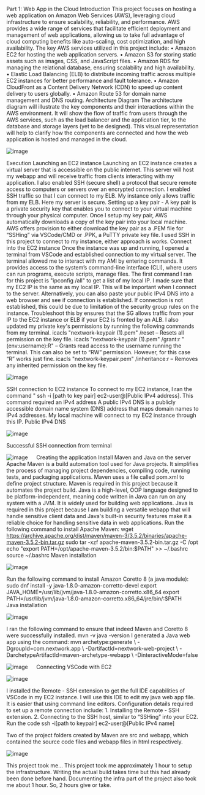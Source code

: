 Part 1: Web App in the Cloud
Introduction
This project focuses on hosting a web application on Amazon Web Services (AWS), leveraging cloud infrastructure to ensure scalability, reliability, and performance. AWS provides a wide range of services that facilitate efficient deployment and management of web applications, allowing us to take full advantage of cloud computing benefits like auto-scaling, cost optimization, and high availability.
The key AWS services utilized in this project include:
•	Amazon EC2 for hosting the web application servers.
•	Amazon S3 for storing static assets such as images, CSS, and JavaScript files.
•	Amazon RDS for managing the relational database, ensuring scalability and high availability.
•	Elastic Load Balancing (ELB) to distribute incoming traffic across multiple EC2 instances for better performance and fault tolerance.
•	Amazon CloudFront as a Content Delivery Network (CDN) to speed up content delivery to users globally.
•	Amazon Route 53 for domain name management and DNS routing.
Architecture Diagram
The architecture diagram will illustrate the key components and their interactions within the AWS environment. It will show the flow of traffic from users through the AWS services, such as the load balancer and the application tier, to the database and storage layers (yet to be designed). This visual representation will help to clarify how the components are connected and how the web application is hosted and managed in the cloud.
 
![image](https://github.com/user-attachments/assets/209bd658-3ef4-4343-b1b1-72234251e388)

Execution
Launching an EC2 instance
Launching an EC2 instance creates a virtual server that is accessible on the public internet. This server will host my webapp and will receive traffic from clients interacting with my application.
I also enabled SSH (secure shell) a protocol that secure remote access to computers or servers over an encrypted connection. I enabled SSH traffic so that I can connect to my ELB. My instance only allows traffic from my ELB. Here my server is secure.
Setting up a key pair - A key pair is a private security key that enables you to connect to your virtual machine through your physical computer. Once I setup my key pair, AWS automatically downloads a copy of the key pair into your local machine. AWS offers provision to either download the key pair as a .PEM file for “SSHing” via VSCode/CMD or .PPK, a PuTTY private key file. I used SSH in this project to connect to my instance, either approach is works.
Connect into the EC2 instance
Once the instance was up and running, I opened a terminal from VSCode and established connection to my virtual server. The terminal allowed me to interact with my AMI by entering commands. It provides access to the system’s command-line interface (CLI), where users can run programs, execute scripts, manage files.
The first command I ran for this project is "ipconfig /all" to get a list of my local IP. I made sure that my EC2 IP is the same as my local IP. This will be important when I connect to the server. Alternatively, you can also paste your public IPv4 DNS into a web browser and see if connection is established. If connection is not established, this could be due to limitation of the security group rules on the instance. Troubleshoot this by ensures that the SG allows traffic from your IP to the EC2 instance or ELB if your EC2 is fronted by an ALB.
I also updated my private key's permissions by running the following commands from my terminal. 
icacls "nextwork-keypair (1).pem" /reset – Resets all permission on the key file.
icacls "nextwork-keypair (1).pem" /grant:r "$($env:username):R" – Grants read access to the username running the terminal. This can also be set to “RW” permission. However, for this case “R” works just fine.
icacls "nextwork-keypair.pem" /inheritance:r – Removes any inherited permission on the key file.

![image](https://github.com/user-attachments/assets/29c8444e-68b8-442d-b44b-1142d69ff18b)

SSH connection to EC2 instance
To connect to my EC2 instance, I ran the command " ssh -i [path to key pair] ec2-user@[Public IPv4 address]. This command required an IPv4 address A public IPv4 DNS is a publicly accessible domain name system (DNS) address that maps domain names to IPv4 addresses. My local machine will connect to my EC2 instance through this IP.
Public IPv4 DNS

![image](https://github.com/user-attachments/assets/9605d5fe-f03c-4357-8b76-d7224f104459)

Successful SSH connection from terminal
 
![image](https://github.com/user-attachments/assets/c0ae6366-5b7a-42ce-a925-1e0aa637db4e)
 
Creating the application
Install Maven and Java on the server
Apache Maven is a build automation tool used for Java projects. It simplifies the process of managing project dependencies, compiling code, running tests, and packaging applications. Maven uses a file called pom.xml to define project structure. Maven is required in this project because it automates the project build. Java is a high-level, OOP language designed to be platform-independent, meaning code written in Java can run on any system with a JVM. It is widely used for building web applications. Java is required in this project because I am building a versatile webapp that will handle sensitive client data and Java's built-in security features make it a reliable choice for handling sensitive data in web applications.
Run the following command to install Apache Maven:
wget https://archive.apache.org/dist/maven/maven-3/3.5.2/binaries/apache-maven-3.5.2-bin.tar.gz
sudo tar -xzf apache-maven-3.5.2-bin.tar.gz -C /opt
echo "export PATH=/opt/apache-maven-3.5.2/bin:$PATH" >> ~/.bashrc
source ~/.bashrc
Maven installation

![image](https://github.com/user-attachments/assets/f404f3a4-7787-4386-a646-b1cc2bd60626)
 
Run the following command to install Amazon Coretto 8 (a java module):
sudo dnf install -y java-1.8.0-amazon-corretto-devel
export JAVA_HOME=/usr/lib/jvm/java-1.8.0-amazon-corretto.x86_64
export PATH=/usr/lib/jvm/java-1.8.0-amazon-corretto.x86_64/jre/bin/:$PATH
 
Java installation

![image](https://github.com/user-attachments/assets/e23060a6-904a-49e9-9b82-6c418c2ca2d7)
 
I ran the following command to ensure that indeed Maven and Coretto 8 were successfully installed.
mvn -v
java -version
I generated a Java web app using the command: mvn archetype:generate \ - DgroupId=com.nextwork.app \ -DartifactId=nextwork-web-project \ - DarchetypeArtifactId=maven-archetype-webapp \ -DinteractiveMode=false

![image](https://github.com/user-attachments/assets/d164db2a-761f-4358-8519-7d3dbcd66df0)
 
Connecting VSCode with EC2

![image](https://github.com/user-attachments/assets/4ff35621-100f-40e6-bf2f-2d3fa5da20f3)

I installed the Remote - SSH extension to get the full IDE capabilities of VSCode in my EC2 instance. I will use this IDE to edit my java web app file. It is easier that using command line editors. Configuration details required to set up a remote connection include: 1. Installing the Remote - SSH extension. 2. Connecting to the SSH host, similar to “SSHing” into your EC2. Run the code ssh -i[path to keypair] ec2-user@[Public IPv4 name]
 
Two of the project folders created by Maven are src and webapp, which contained the source code files and webapp files in html respectively.

![image](https://github.com/user-attachments/assets/74331515-4002-4262-a028-c7226365bc49)
 
This project took me...
This project took me approximately 1 hour to setup the infrastructure. Writing the actual build takes time but this had already been done before hand. Documenting the infra part of the project also took me about 1 hour. So, 2 hours give or take.



